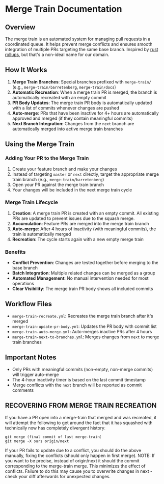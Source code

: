 # Merge Train Documentation

## Overview

The merge train is an automated system for managing pull requests in a coordinated queue. It helps prevent merge conflicts and ensures smooth integration of multiple PRs targeting the same base branch.
Inspired by [rust rollups](https://forge.rust-lang.org/release/rollups.html), but that's a non-ideal name for our domain.

## How It Works

1. **Merge Train Branches**: Special branches prefixed with `merge-train/` (e.g., `merge-train/barretenberg`, `merge-train/docs`)
2. **Automatic Recreation**: When a merge train PR is merged, the branch is automatically recreated with an empty commit
3. **PR Body Updates**: The merge train PR body is automatically updated with a list of commits whenever changes are pushed
4. **Auto-merge**: PRs that have been inactive for 4+ hours are automatically approved and merged (if they contain meaningful commits)
5. **Next Branch Integration**: Changes from the `next` branch are automatically merged into active merge train branches

## Using the Merge Train

### Adding Your PR to the Merge Train

1. Create your feature branch and make your changes
2. Instead of targeting `master` or `next` directly, target the appropriate merge train branch (e.g., `merge-train/barretenberg`)
3. Open your PR against the merge train branch
4. Your changes will be included in the next merge train cycle

### Merge Train Lifecycle

1. **Creation**: A merge train PR is created with an empty commit. All existing PRs are updated to prevent issues due to the squash merge.
2. **Accumulation**: Feature PRs are merged into the merge train branch
3. **Auto-merge**: After 4 hours of inactivity (with meaningful commits), the train is automatically merged
4. **Recreation**: The cycle starts again with a new empty merge train

### Benefits

- **Conflict Prevention**: Changes are tested together before merging to the base branch
- **Batch Integration**: Multiple related changes can be merged as a group
- **Automated Management**: No manual intervention needed for most operations
- **Clear Visibility**: The merge train PR body shows all included commits

## Workflow Files

- `merge-train-recreate.yml`: Recreates the merge train branch after it's merged
- `merge-train-update-pr-body.yml`: Updates the PR body with commit list
- `merge-train-auto-merge.yml`: Auto-merges inactive PRs after 4 hours
- `merge-train-next-to-branches.yml`: Merges changes from `next` to merge train branches

## Important Notes

- Only PRs with meaningful commits (non-empty, non-merge commits) will trigger auto-merge
- The 4-hour inactivity timer is based on the last commit timestamp
- Merge conflicts with the `next` branch will be reported as commit comments

## RECOVERING FROM MERGE TRAIN RECREATION

If you have a PR open into a merge-train that merged and was recreated, it will attempt the following to get around the fact that it has squashed with technically now has completely divergent history:

```
git merge (final commit of last merge-train)
git merge -X ours origin/next
```
If your PR fails to update due to a conflict, you should do the above manually, fixing the conflicts (should only happen in first merge).
NOTE: If you want to be precise, instead of origin/next it should the commit corresponding to the merge-train merge. This minimizes the effect of conflicts. Failure to do this may cause you to overwrite changes in next - check your diff afterwards for unexpected changes.
